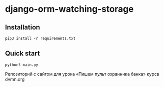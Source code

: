 # django-orm-watching-storage

## Installation
```
pip3 install -r requirements.txt
```

## Quick start
```
python3 main.py
```

Репозиторий с сайтом для урока «Пишем пульт охранника банка» курса dvmn.org
